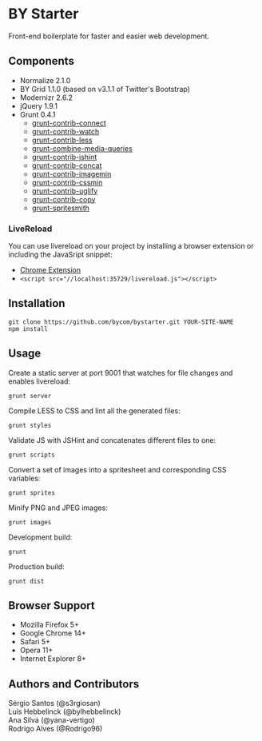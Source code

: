 # BY Starter
Front-end boilerplate for faster and easier web development.

## Components
* Normalize 2.1.0
* BY Grid 1.1.0 (based on v3.1.1 of Twitter's Bootstrap)
* Modernizr 2.6.2
* jQuery 1.9.1
* Grunt 0.4.1  
  * [grunt-contrib-connect](https://github.com/gruntjs/grunt-contrib-connect)  
  * [grunt-contrib-watch](https://github.com/gruntjs/grunt-contrib-watch)  
  * [grunt-contrib-less](https://github.com/gruntjs/grunt-contrib-less)  
  * [grunt-combine-media-queries](https://github.com/buildingblocks/grunt-combine-media-queries)  
  * [grunt-contrib-jshint](https://github.com/gruntjs/grunt-contrib-jshint)  
  * [grunt-contrib-concat](https://github.com/gruntjs/grunt-contrib-concat)  
  * [grunt-contrib-imagemin](https://github.com/gruntjs/grunt-contrib-imagemin)  
  * [grunt-contrib-cssmin](https://github.com/gruntjs/grunt-contrib-cssmin)  
  * [grunt-contrib-uglify](https://github.com/gruntjs/grunt-contrib-uglify)  
  * [grunt-contrib-copy](https://github.com/gruntjs/grunt-contrib-copy)  
  * [grunt-spritesmith](https://github.com/Ensighten/grunt-spritesmith)  

### LiveReload
You can use livereload on your project by installing a browser extension or including the JavaSript snippet:
* [Chrome Extension](https://chrome.google.com/webstore/detail/livereload/jnihajbhpnppcggbcgedagnkighmdlei?hl=en)
* ```<script src="//localhost:35729/livereload.js"></script>```

## Installation
```
git clone https://github.com/bycom/bystarter.git YOUR-SITE-NAME  
npm install
```

## Usage

Create a static server at port 9001 that watches for file changes and enables livereload:
```
grunt server  
```

Compile LESS to CSS and lint all the generated files:
```
grunt styles  
```

Validate JS with JSHint and concatenates different files to one:
```
grunt scripts  
```

Convert a set of images into a spritesheet and corresponding CSS variables:
```
grunt sprites  
```

Minify PNG and JPEG images:
```
grunt images  
```

Development build:
```
grunt  
```

Production build:
```
grunt dist  
``` 

## Browser Support
* Mozilla Firefox 5+
* Google Chrome 14+
* Safari 5+
* Opera 11+
* Internet Explorer 8+

## Authors and Contributors
Sérgio Santos (@s3rgiosan)  
Luís Hebbelinck (@bylhebbelinck)  
Ana Silva (@yana-vertigo)  
Rodrigo Alves (@Rodrigo96)  
